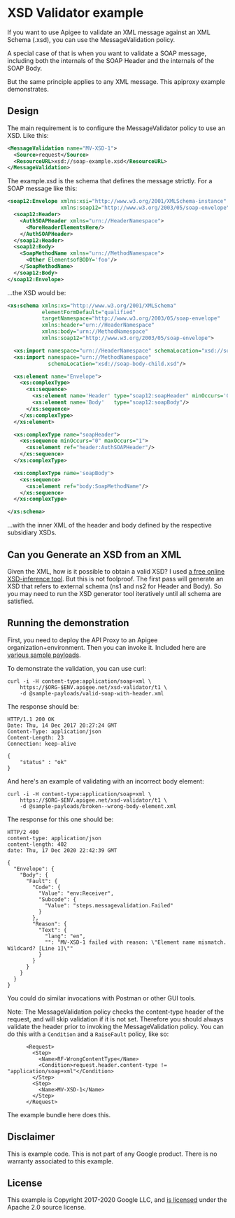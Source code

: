 # XSD Validator example

If you want to use Apigee to validate an XML message against an XML Schema
(.xsd), you can use the MessageValidation policy.

A special case of that is when you want to validate a SOAP message, including both the
internals of the SOAP Header and the internals of the SOAP Body.

But the same principle applies to any XML message.
This apiproxy example demonstrates.

## Design

The main requirement is to configure the MessageValidator policy to use an XSD. Like this:
```xml
<MessageValidation name="MV-XSD-1">
  <Source>request</Source>
  <ResourceURL>xsd://soap-example.xsd</ResourceURL>
</MessageValidation>
```

The example.xsd is the schema that defines the message strictly. For a SOAP message like this:

```xml
<soap12:Envelope xmlns:xsi="http://www.w3.org/2001/XMLSchema-instance"
                 xmlns:soap12="http://www.w3.org/2003/05/soap-envelope">
  <soap12:Header>
    <AuthSOAPHeader xmlns="urn://HeaderNamespace">
      <MoreHeaderElementsHere/>
    </AuthSOAPHeader>
  </soap12:Header>
  <soap12:Body>
    <SoapMethodName xmlns="urn://MethodNamespace">
      <Other ElementsofBODY='foo'/>
    </SoapMethodName>
  </soap12:Body>
</soap12:Envelope>

```

...the XSD would be:

```xml
<xs:schema xmlns:xs="http://www.w3.org/2001/XMLSchema"
           elementFormDefault="qualified"
           targetNamespace="http://www.w3.org/2003/05/soap-envelope"
           xmlns:header="urn://HeaderNamespace"
           xmlns:body="urn://MethodNamespace"
           xmlns:soap12="http://www.w3.org/2003/05/soap-envelope">

  <xs:import namespace="urn://HeaderNamespace" schemaLocation="xsd://soap-header-child.xsd"/>
  <xs:import namespace="urn://MethodNamespace"
             schemaLocation="xsd://soap-body-child.xsd"/>

  <xs:element name="Envelope">
    <xs:complexType>
      <xs:sequence>
        <xs:element name='Header' type="soap12:soapHeader" minOccurs='0'/>
        <xs:element name='Body'   type="soap12:soapBody"/>
      </xs:sequence>
    </xs:complexType>
  </xs:element>

  <xs:complexType name="soapHeader">
    <xs:sequence minOccurs="0" maxOccurs="1">
      <xs:element ref="header:AuthSOAPHeader"/>
    </xs:sequence>
  </xs:complexType>

  <xs:complexType name='soapBody'>
    <xs:sequence>
      <xs:element ref="body:SoapMethodName"/>
    </xs:sequence>
  </xs:complexType>

</xs:schema>
```

...with the inner XML of the header and body defined by the respective subsidiary XSDs.


## Can you Generate an XSD from an XML

Given the XML, how is it possible to obtain a valid XSD?  I used [a free online XSD-inference tool](http://xml.mherman.org/index.php/trang/generate).
But this is not foolproof.  The first pass will generate an XSD that refers to external schema (ns1 and ns2 for Header and Body).  So you may need to run the XSD generator tool iteratively until all schema are satisfied.


## Running the demonstration

First, you need to deploy the API Proxy to an Apigee organization+environment. Then you can invoke it.
Included here are [various sample payloads](./sample-payloads).

To demonstrate the validation, you can use curl:

```
curl -i -H content-type:application/soap+xml \
    https://$ORG-$ENV.apigee.net/xsd-validator/t1 \
    -d @sample-payloads/valid-soap-with-header.xml

```

The response should be:
```
HTTP/1.1 200 OK
Date: Thu, 14 Dec 2017 20:27:24 GMT
Content-Type: application/json
Content-Length: 23
Connection: keep-alive

{
    "status" : "ok"
}
```

And here's an example of validating with an incorrect body element:

```
curl -i -H content-type:application/soap+xml \
    https://$ORG-$ENV.apigee.net/xsd-validator/t1 \
    -d @sample-payloads/broken--wrong-body-element.xml

```

The response for this one should be:
```
HTTP/2 400
content-type: application/json
content-length: 402
date: Thu, 17 Dec 2020 22:42:39 GMT

{
  "Envelope": {
    "Body": {
      "Fault": {
        "Code": {
          "Value": "env:Receiver",
          "Subcode": {
            "Value": "steps.messagevalidation.Failed"
          }
        },
        "Reason": {
          "Text": {
            "lang": "en",
            "": "MV-XSD-1 failed with reason: \"Element name mismatch. Wildcard? [Line 1]\""
          }
        }
      }
    }
  }
}

```

You could do similar invocations with Postman or other GUI tools.

Note: The MessageValidation policy checks the content-type header of the
request, and will skip validation if it is not set. Therefore you should always
validate the header prior to invoking the MessageValidation policy.  You can do
this with a `Condition` and a `RaiseFault` policy, like so:

```
      <Request>
        <Step>
          <Name>RF-WrongContentType</Name>
          <Condition>request.header.content-type != "application/soap+xml"</Condition>
        </Step>
        <Step>
          <Name>MV-XSD-1</Name>
        </Step>
      </Request>
```

The example bundle here does this.



## Disclaimer

This is example code. This is not part of any Google product.
There is no warranty associated to this example.

## License

This example is Copyright 2017-2020 Google LLC, and [is licensed](./LICENSE)
under the Apache 2.0 source license.
